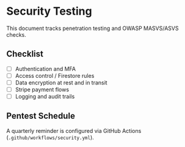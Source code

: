 # Security Testing

This document tracks penetration testing and OWASP MASVS/ASVS checks.

## Checklist
- [ ] Authentication and MFA
- [ ] Access control / Firestore rules
- [ ] Data encryption at rest and in transit
- [ ] Stripe payment flows
- [ ] Logging and audit trails

## Pentest Schedule
A quarterly reminder is configured via GitHub Actions (`.github/workflows/security.yml`).
